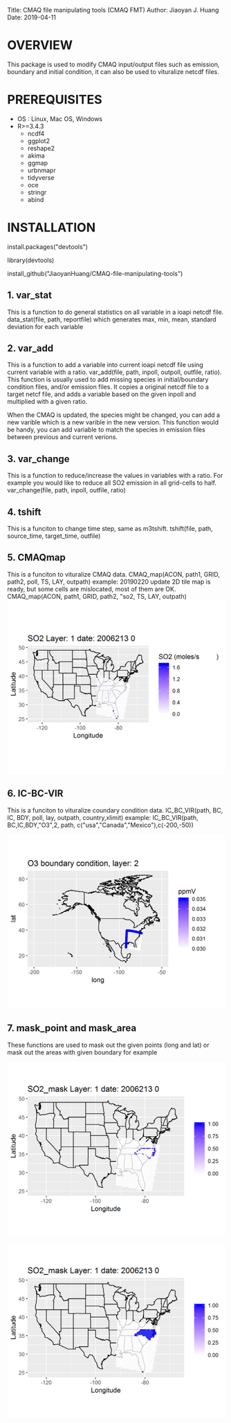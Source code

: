 Title: CMAQ file manipulating tools (CMAQ FMT) Author: Jiaoyan J. Huang Date: 2019-04-11

# OVERVIEW

This package is used to modify CMAQ input/output files such as emission, boundary and initial condition, it can also be used to vituralize netcdf files.

# PREREQUISITES

* OS : Linux, Mac OS, Windows
* R>=3.4.3 
  * ncdf4
  * ggplot2
  * reshape2
  * akima
  * ggmap
  * urbnmapr
  * tidyverse
  * oce
  * stringr
  * abind
  
# INSTALLATION

install.packages("devtools")

library(devtools)

install_github("JiaoyanHuang/CMAQ-file-manipulating-tools")


## 1. var_stat <br />
This is a function to do general statistics on all variable in a ioapi netcdf file.
data_stat(file, path, reportfile) which generates max, min, mean, standard deviation for each variable

## 2. var_add <br />
This is a function to add a variable into current ioapi netcdf file using current variable with a ratio.
var_add(file, path, inpoll, outpoll, outfile, ratio). This function is usually used to add missing species in initial/boundary condition files, and/or emission files. It copies a original netcdf file to a target netcf file, and adds a variable based on the given inpoll and multiplied with a given ratio. 

When the CMAQ is updated, the species might be changed, you can add a new varible which is a new varible in the new version. This function would be handy, you can add variable to match the species in emission files between previous and current verions.

## 3. var_change <br />
This is a function to reduce/increase the values in variables with a ratio. For example you would like to reduce all SO2 emission in all grid-cells to half. 
var_change(file, path, inpoll, outfile, ratio)

## 4. tshift <br />
This is a funciton to change time step, same as m3tshift.
tshift(file, path, source_time, target_time, outfile)

## 5. CMAQmap <br />
This is a funciton to vituralize CMAQ data.
CMAQ_map(ACON, path1, GRID, path2, poll, TS, LAY, outpath)
example:
20190220 update 2D tile map is ready, but some cells are mislocated, most of them are OK.
CMAQ_map(ACON, path1, GRID, path2, "so2, TS, LAY, outpath)
![SO2 tile map](plots/SO2_Lay_1_2006213%200.png)

## 6. IC-BC-VIR <br />
This is a funciton to vituralize coundary condition data.
IC_BC_VIR(path, BC, IC, BDY, poll, lay, outpath, country,xlimit)
example:
IC_BC_VIR(path, BC,IC,BDY,"O3",2, path, c("usa","Canada","Mexico"),c(-200,-50))

![SO2 boundary_condition](plots/BCON_D502a_CMAQ-BENCHMARK_profile.png)

## 7. mask_point and mask_area <br />
These functions are used to mask out the given points (long and lat) or mask out the areas with given boundary for example

![SO2 boundary_condition](plots/SO2_mask_Lay_1_2006213%200.png)

![MASK area](plots/SO2_maskarea_Lay_1_2006213%200.png)
